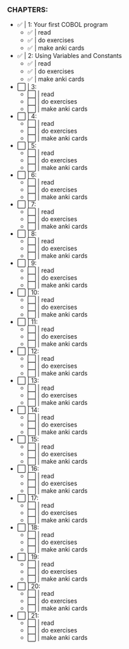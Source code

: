 ### CHAPTERS:

- ✅  |  1: Your first COBOL program
    - ✅ |  read
    - ✅ |  do exercises
    - ✅ |  make anki cards
- ✅  |  2: Using Variables and Constants
    - ✅ |  read
    - ✅ |  do exercises
    - ✅ |  make anki cards
- ⬜️  |  3:
    - ⬜️ |  read
    - ⬜️ |  do exercises
    - ⬜️ |  make anki cards
- ⬜️  |  4:
    - ⬜️ |  read
    - ⬜️ |  do exercises
    - ⬜️ |  make anki cards
- ⬜️  |  5:
    - ⬜️ |  read
    - ⬜️ |  do exercises
    - ⬜️ |  make anki cards
- ⬜️  |  6:
    - ⬜️ |  read
    - ⬜️ |  do exercises
    - ⬜️ |  make anki cards
- ⬜️  |  7:
    - ⬜️ |  read
    - ⬜️ |  do exercises
    - ⬜️ |  make anki cards
- ⬜️  |  8:
    - ⬜️ |  read
    - ⬜️ |  do exercises
    - ⬜️ |  make anki cards
- ⬜️  |  9:
    - ⬜️ |  read
    - ⬜️ |  do exercises
    - ⬜️ |  make anki cards
- ⬜️  | 10:
    - ⬜️ |  read
    - ⬜️ |  do exercises
    - ⬜️ |  make anki cards
- ⬜️  |  11:
    - ⬜️ |  read
    - ⬜️ | do exercises
    - ⬜️ | make anki cards
- ⬜️ | 12:
    - ⬜️ | read
    - ⬜️ | do exercises
    - ⬜️ | make anki cards
- ⬜️ | 13:
    - ⬜️ | read
    - ⬜️ | do exercises
    - ⬜️ | make anki cards
- ⬜️ | 14:
    - ⬜️ | read
    - ⬜️ | do exercises
    - ⬜️ | make anki cards
- ⬜️ | 15:
    - ⬜️ | read
    - ⬜️ | do exercises
    - ⬜️ | make anki cards
- ⬜️ | 16:
    - ⬜️ | read
    - ⬜️ | do exercises
    - ⬜️ | make anki cards
- ⬜️ | 17:
    - ⬜️ | read
    - ⬜️ | do exercises
    - ⬜️ | make anki cards
- ⬜️ | 18:
    - ⬜️ | read
    - ⬜️ | do exercises
    - ⬜️ | make anki cards
- ⬜️ | 19:
    - ⬜️ | read
    - ⬜️ | do exercises
    - ⬜️ | make anki cards
- ⬜️ | 20:
    - ⬜️ | read
    - ⬜️ | do exercises
    - ⬜️ | make anki cards
- ⬜️ | 21:
    - ⬜️ | read
    - ⬜️ | do exercises
    - ⬜️ | make anki cards
